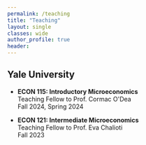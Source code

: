 ```yaml
---
permalink: /teaching
title: "Teaching"
layout: single
classes: wide
author_profile: true
header:
---
```


## Yale University

- **ECON 115: Introductory Microeconomics**
	<br>Teaching Fellow to Prof. Cormac O'Dea
	<br>Fall 2024, Spring 2024

- **ECON 121: Intermediate Microeconomics**
	<br>Teaching Fellow to Prof. Eva Chalioti
	<br>Fall 2023
